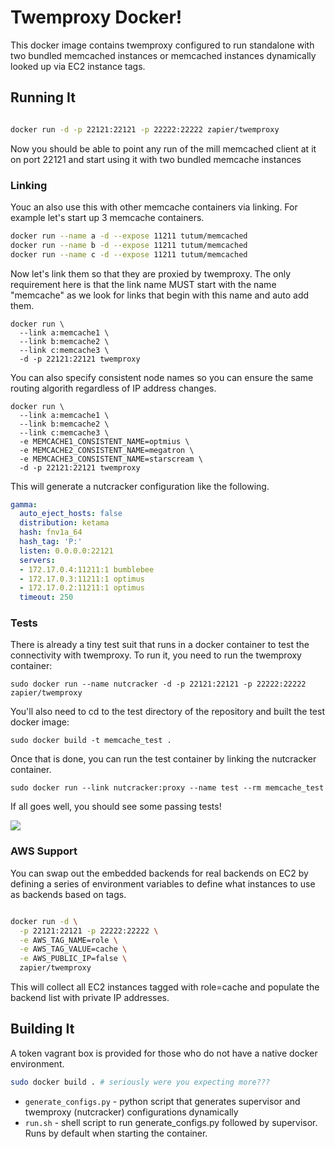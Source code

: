 # Twemproxy Docker!
This docker image contains twemproxy configured to run standalone with
two bundled memcached instances or memcached instances dynamically
looked up via EC2 instance tags. 

## Running It

```bash

docker run -d -p 22121:22121 -p 22222:22222 zapier/twemproxy

```

Now you should be able to point any run of the mill memcached client at
it on port 22121 and start using it with two bundled memcache instances

### Linking
Youc an also use this with other memcache containers via linking. For
example let's start up 3 memcache containers.

```bash
docker run --name a -d --expose 11211 tutum/memcached
docker run --name b -d --expose 11211 tutum/memcached
docker run --name c -d --expose 11211 tutum/memcached
```

Now let's link them so that they are proxied by twemproxy. The only
requirement here is that the link name MUST start with the name
"memcache" as we look for links that begin with this name and auto add
them.


```
docker run \
  --link a:memcache1 \
  --link b:memcache2 \
  --link c:memcache3 \
  -d -p 22121:22121 twemproxy 
```

You can also specify consistent node names so you can ensure the same
routing algorith regardless of IP address changes.

```
docker run \
  --link a:memcache1 \
  --link b:memcache2 \
  --link c:memcache3 \
  -e MEMCACHE1_CONSISTENT_NAME=optmius \
  -e MEMCACHE2_CONSISTENT_NAME=megatron \
  -e MEMCACHE3_CONSISTENT_NAME=starscream \
  -d -p 22121:22121 twemproxy 
```

This will generate a nutcracker configuration like the following.

```yaml
gamma:
  auto_eject_hosts: false
  distribution: ketama
  hash: fnv1a_64
  hash_tag: 'P:'
  listen: 0.0.0.0:22121
  servers:
  - 172.17.0.4:11211:1 bumblebee
  - 172.17.0.3:11211:1 optimus
  - 172.17.0.2:11211:1 optimus
  timeout: 250

```

### Tests

There is already a tiny test suit that runs in a docker container to test the connectivity with twemproxy. To run it, you need to run the twemproxy container:

```
sudo docker run --name nutcracker -d -p 22121:22121 -p 22222:22222 zapier/twemproxy

```

You'll also need to cd to the test directory of the repository and built the test docker image:

```
sudo docker build -t memcache_test .
```

Once that is done, you can run the test container by linking the nutcracker container.

```
sudo docker run --link nutcracker:proxy --name test --rm memcache_test

```

If all goes well, you should see some passing tests!

![](http://i.imgur.com/NqjCRIN.png)

### AWS Support

You can swap out the embedded backends for real backends on EC2 by
defining a series of environment variables to define what instances to
use as backends based on tags. 

```bash

docker run -d \
  -p 22121:22121 -p 22222:22222 \
  -e AWS_TAG_NAME=role \
  -e AWS_TAG_VALUE=cache \
  -e AWS_PUBLIC_IP=false \
  zapier/twemproxy


```

This will collect all EC2 instances tagged with role=cache and populate
the backend list with private IP addresses. 

## Building It
A token vagrant box is provided for those who do not have a native
docker environment. 

```bash
sudo docker build . # seriously were you expecting more???
```

* `generate_configs.py` - python script that generates supervisor and
twemproxy (nutcracker) configurations dynamically
* `run.sh` - shell script to run generate_configs.py followed by
supervisor. Runs by default when starting the container.


